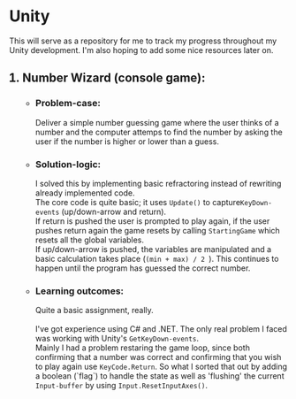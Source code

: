<h1><b>Unity</b></h1>

This will serve as a repository for me to track my progress throughout my Unity development.
I'm also hoping to add some nice resources later on.

<ol>

<h2><li><b>Number Wizard (console game):</b></li></h2>

<ul>

<h3><li> Problem-case: </li></h3>
	Deliver a simple number guessing game where the user thinks of a number and the 
	computer attemps to find the number by asking the user if the number is higher
	or lower than a guess. 

<h3><li> Solution-logic: </li></h3>
	I solved this by implementing basic refractoring instead of rewriting
	already implemented code. <br/>
	The core code is quite basic; it uses <code>Update()</code> to 
	capture<code>KeyDown-events</code> (up/down-arrow and return).<br/>
	If return is pushed the user is prompted to play again,
	if the user pushes return again the game resets by calling
	<code>StartingGame</code> which resets all the global variables.<br/>
	If up/down-arrow is pushed, the variables are manipulated
	and a basic calculation takes place (<code>(min + max) / 2 </code>).
	This continues to happen until the program has guessed the correct number.
<h3><li> Learning outcomes: </li></h3>
	Quite a basic assignment, really. 
	<br/><br/>
	I've got experience using C# and .NET.
	The only real problem I faced was working with Unity's
	<code>GetKeyDown-events</code>.
	<br/>
	Mainly I had a problem restaring the game loop, since
	both confirming that a number was correct and 
	confirming that you wish to play again use
	<code>KeyCode.Return</code>.
	So what I sorted that out by adding a 
	boolean (`flag`) to handle the state
	as well as 'flushing' the current <code>Input-buffer</code>
	by using <code>Input.ResetInputAxes()</code>.
</ul>

</ol>
